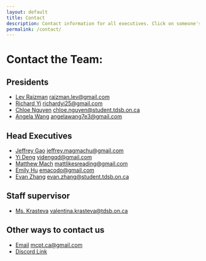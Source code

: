 ```yaml
---
layout: default
title: Contact
description: Contact information for all executives. Click on someone's name to send them an email.
permalink: /contact/
---
```


# Contact the Team: 

## Presidents
- [Lev Raizman](mailto:raizman.lev@gmail.com) raizman.lev@gmail.com
- [Richard Yi](mailto:richardyi25@gmail.com) richardyi25@gmail.com
- [Chloe Nguyen](mailto:chloe.nguyen@student.tdsb.on.ca) chloe.nguyen@student.tdsb.on.ca
- [Angela Wang](mailto:angelawang7e3@gmail.com) angelawang7e3@gmail.com

## Head Executives
- [Jeffrey Gao](mailto:jeffrey.magmachu@gmail.com) jeffrey.magmachu@gmail.com
- [Yi Deng](mailto:yidengqd@gmail.com) yidengqd@gmail.com
- [Matthew Mach](mailto:mattlikesreading@gmail.com) mattlikesreading@gmail.com
- [Emily Hu](mailto:emacodo@gmail.com) emacodo@gmail.com
- [Evan Zhang](mailto:evan.zhang@student.tdsb.on.ca) evan.zhang@student.tdsb.on.ca


## Staff supervisor
- [Ms. Krasteva](mailto:valentina.krasteva@tdsb.on.ca) valentina.krasteva@tdsb.on.ca

## Other ways to contact us
- [Email](mailto:mcpt.ca@gmail.com) mcpt.ca@gmail.com
- [Discord Link](https://discord.gg/aQy9RmA)
